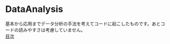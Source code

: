 # DataAnalysis
基本から応用までデータ分析の手法を考えてコードに起こしたものです。あとコードの読みやすさは考慮していません。<br>
<a href="https://sites.google.com/view/ntanaka1994/%E3%83%9B%E3%83%BC%E3%83%A0">目次</a>
